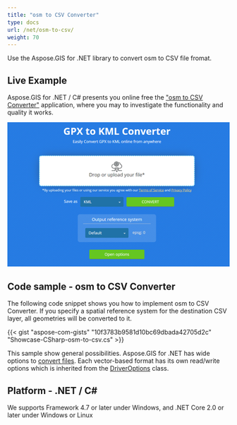 ```yaml
---
title: "osm to CSV Converter"
type: docs
url: /net/osm-to-csv/
weight: 70
---
```


Use the Aspose.GIS for .NET library to convert osm to CSV file fromat.

## **Live Example**

Aspose.GIS for .NET / C# presents you online free the ["osm to CSV Converter"](https://products.aspose.app/gis/conversion/osm-to-csv) application, where you may to investigate the functionality and quality it works.

![osm to CSV Converter App](conversion.png)

## **Code sample - osm to CSV Converter**

The following code snippet shows you how to implement osm to CSV Converter. If you specify a spatial reference system for the destination CSV layer, all geometries will be converted to it. 

{{< gist "aspose-com-gists" "10f3783b9581d10bc69dbada42705d2c" "Showcase-CSharp-osm-to-csv.cs" >}}

This sample show general possibilities. Aspose.GIS for .NET has wide options to [convert files](https://docs.aspose.com/gis/net/vector-layers/). Each vector-based format has its own read/write options which is inherited from the [DriverOptions](https://apireference.aspose.com/gis/net/aspose.gis/driveroptions) class.

## **Platform - .NET / C#**

We supports Framework 4.7 or later under Windows, and .NET Core 2.0 or later under Windows or Linux
